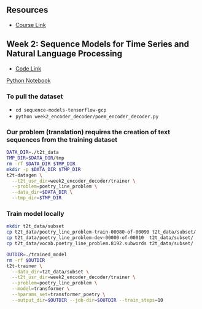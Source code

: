 ## Resources
* [Course Link](https://www.coursera.org/learn/sequence-models-tensorflow-gcp/home/welcome)

## Week 2: Sequence Models for Time Series and Natural Language Processing
* [Code Link](https://github.com/Frankiee/training-data-analyst/blob/master/courses/machine_learning/deepdive/09_sequence)

[Python Notebook](https://github.com/Frankiee/training-data-analyst/blob/master/courses/machine_learning/deepdive/09_sequence/poetry.ipynb)

### To pull the dataset
* `cd sequence-models-tensorflow-gcp`
* `python week2_encoder_decoder/poem_encoder_decoder.py`

### Our problem (translation) requires the creation of text sequences from the training dataset
```bash
DATA_DIR=./t2t_data
TMP_DIR=$DATA_DIR/tmp
rm -rf $DATA_DIR $TMP_DIR
mkdir -p $DATA_DIR $TMP_DIR
t2t-datagen \
  --t2t_usr_dir=week2_encoder_decoder/trainer \
  --problem=poetry_line_problem \
  --data_dir=$DATA_DIR \
  --tmp_dir=$TMP_DIR
```

### Train model locally
```bash
mkdir t2t_data/subset
cp t2t_data/poetry_line_problem-train-00080-of-00090 t2t_data/subset/
cp t2t_data/poetry_line_problem-dev-00000-of-00010  t2t_data/subset/
cp t2t_data/vocab.poetry_line_problem.8192.subwords t2t_data/subset/

OUTDIR=./trained_model
rm -rf $OUTDIR
t2t-trainer \
  --data_dir=t2t_data/subset \
  --t2t_usr_dir=week2_encoder_decoder/trainer \
  --problem=poetry_line_problem \
  --model=transformer \
  --hparams_set=transformer_poetry \
  --output_dir=$OUTDIR --job-dir=$OUTDIR --train_steps=10
```